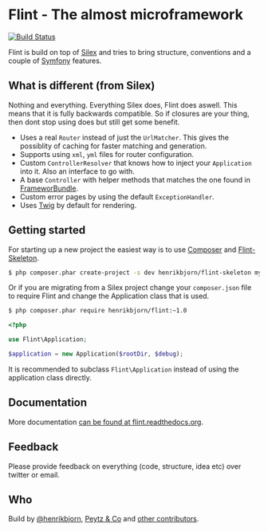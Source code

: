 Flint - The almost microframework
=================================

[![Build Status](https://travis-ci.org/henrikbjorn/Flint.png?branch=master)](https://travis-ci.org/henrikbjorn/Flint)

Flint is build on top of [Silex](http://silex.sensionlabs.org) and tries to bring structure, conventions and a couple of [Symfony](http://symfony.com) features.

What is different (from Silex)
------------------------------

Nothing and everything. Everything Silex does, Flint does aswell. This means that it is fully backwards compatible. So if closures are your thing, then dont stop using does but still get some benefit.

* Uses a real `Router` instead of just the `UrlMatcher`. This gives the possiblity of caching for faster matching and generation.
* Supports using `xml`, `yml` files for router configuration.
* Custom `ControllerResolver` that knows how to inject your `Application` into it. Also an interface to go with.
* A base `Controller` with helper methods that matches the one found in [FrameworBundle](http://github.com/symfony/frameworkbundle).
* Custom error pages by using the default `ExceptionHandler`.
* Uses [Twig](http://twig.sensiolabs.org) by default for rendering.

Getting started
---------------

For starting up a new project the easiest way is to use [Composer](http://getcomposer.org) and [Flint-Skeleton](http://github.com/henrikbjorn/flint-skeleton).

``` bash
$ php composer.phar create-project -s dev henrikbjorn/flint-skeleton my-flint-application
```

Or if you are migrating from a Silex project change your `composer.json` file to require Flint and change the Application class that is used.

``` bash
$ php composer.phar require henrikbjorn/flint:~1.0
```

``` php
<?php

use Flint\Application;

$application = new Application($rootDir, $debug);
```

It is recommended to subclass `Flint\Application` instead of using the application class directly.

Documentation
-------------

More documentation [can be found at flint.readthedocs.org](https://flint.readthedocs.org/).

Feedback
--------

Please provide feedback on everything (code, structure, idea etc) over twitter or email.

Who
---

Build by [@henrikbjorn](http://twitter.com/henrikbjorn), [Peytz & Co](http://peytz.dk) and [other contributors](https://github.com/henrikbjorn/flint/graphs/contributors).
